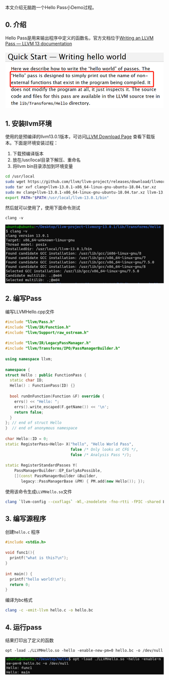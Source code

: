 本文介绍无脑跑一个Hello Pass小Demo过程。
## 0. 介绍
Hello Pass是用来输出程序中定义的函数名，官方文档位于[Writing an LLVM Pass — LLVM 13 documentation](https://releases.llvm.org/13.0.1/docs/WritingAnLLVMPass.html)

![](images/Pasted%20image%2020230407101442.png)

## 1. 安装llvm环境
使用的是预编译的llvm13.0.1版本，可访问[LLVM Download Page](https://releases.llvm.org/download.html) 查看下载版本。下面是环境安装过程：
1. 下载预编译版本
2. 放在/usr/local目录下解压、重命名
3. 将llvm bin目录添加到环境变量
```bash
cd /usr/local
sudo wget https://github.com/llvm/llvm-project/releases/download/llvmorg-13.0.1/clang+llvm-13.0.1-x86_64-linux-gnu-ubuntu-18.04.tar.xz
sudo tar xvf clang+llvm-13.0.1-x86_64-linux-gnu-ubuntu-18.04.tar.xz
sudo mv clang+llvm-13.0.1-x86_64-linux-gnu-ubuntu-18.04.tar.xz llvm-13.0.1
export PATH="$PATH:/usr/local/llvm-13.0.1/bin"
```

然后就可以使用了，使用下面命令测试
```
clang -v
```

![](images/Pasted%20image%2020230407100625.png)

## 2. 编写Pass
编写LLVMHello.cpp文件
```cpp
#include "llvm/Pass.h"
#include "llvm/IR/Function.h"
#include "llvm/Support/raw_ostream.h"

#include "llvm/IR/LegacyPassManager.h"
#include "llvm/Transforms/IPO/PassManagerBuilder.h"

using namespace llvm;

namespace {
struct Hello : public FunctionPass {
  static char ID;
  Hello() : FunctionPass(ID) {}

  bool runOnFunction(Function &F) override {
    errs() << "Hello: ";
    errs().write_escaped(F.getName()) << '\n';
    return false;
  }
}; // end of struct Hello
}  // end of anonymous namespace

char Hello::ID = 0;
static RegisterPass<Hello> X("hello", "Hello World Pass",
                             false /* Only looks at CFG */,
                             false /* Analysis Pass */);

static RegisterStandardPasses Y(
    PassManagerBuilder::EP_EarlyAsPossible,
    [](const PassManagerBuilder &Builder,
       legacy::PassManagerBase &PM) { PM.add(new Hello()); });
```

使用该命令生成`LLVMHello.so`文件
```bash
clang `llvm-config --cxxflags` -Wl,-znodelete -fno-rtti -fPIC -shared LLVMHello.cpp -o LLVMHello.so `llvm-config --ldflags`
```

## 3. 编写源程序
创建`hello.c` 程序
```c
#include <stdio.h>

void func1(){
  printf("what is this?\n");
}

int main() {
  printf("hello world!\n");
  return 0;
}
```

编译为bc格式
```bash
clang -c -emit-llvm hello.c -o hello.bc 
```

## 4. 运行pass
结果打印出了定义的函数
```
opt -load ./LLVMHello.so -hello -enable-new-pm=0 hello.bc -o /dev/null
```

![](images/Pasted%20image%2020230407101304.png)